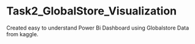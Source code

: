 # Task2_GlobalStore_Visualization
Created easy to  understand Power Bi Dashboard using Globalstore Data from kaggle.
